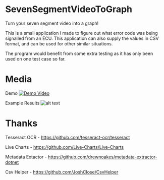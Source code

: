 # SevenSegmentVideoToGraph
Turn your seven segment video into a graph!


This is a small application I made to figure out what error code was being signalled from an ECU. This application can also supply the values in CSV format, and can be used for other similar situations.

The program would benefit from some extra testing as it has only been used on one test case so far.

# Media

Demo
[![Demo Video](https://www.mediafire.com/convkey/9524/98wm4da7ax7nu8x9g.jpg)](https://www.youtube.com/watch?v=Na-HmEQlUKw)

Example Results
![alt text](https://www.mediafire.com/convkey/04cb/nyy27x1333c97ns9g.jpg)

# Thanks

Tesseract OCR - https://github.com/tesseract-ocr/tesseract

Live Charts - https://github.com/Live-Charts/Live-Charts

Metadata Extactor - https://github.com/drewnoakes/metadata-extractor-dotnet

Csv Helper - https://github.com/JoshClose/CsvHelper












